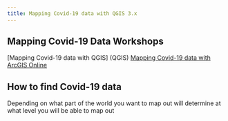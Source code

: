 ```yaml
---
title: Mapping Covid-19 data with QGIS 3.x
---
```

## Mapping Covid-19 Data Workshops

[Mapping Covid-19 data with QGIS] (QGIS)
[Mapping Covid-19 data with ArcGIS Online](aol)

## How to find Covid-19 data

Depending on what part of the world you want to map out will determine at what level you will be able to map out

